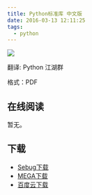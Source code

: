 ```yaml
---
title: Python标准库 中文版
date: 2016-03-13 12:11:25
tags:
  - python
---
```


![](https://img3.doubanio.com/lpic/s1512655.jpg)

翻译: Python 江湖群

格式：PDF

<!--more-->

## 在线阅读 ##

暂无。

## 下载 ##

+ [Sebug下载](http://old.sebug.net/paper/books/python/%E3%80%8APython%E6%A0%87%E5%87%86%E5%BA%93%E3%80%8B%E4%B8%AD%E6%96%87%E7%89%88.pdf)
+ [MEGA下载](https://mega.nz/#!eRdQRYaQ!eR_EkxqYEG8rLowWRA6Nzv19eX3bd_diKneGGTxoUBg)
+ [百度云下载](http://pan.baidu.com/s/1eSDalAq)
